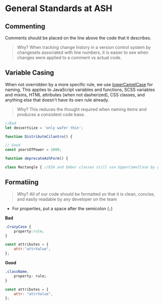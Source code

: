 # General Standards at ASH

## Commenting

Comments should be placed on the line above the code that it describes.
> Why? When tracking change history in a version control system by changesets associated with line numbers, it is easier to see when changes were applied to a comment vs actual code.

## Variable Casing

When not overridden by a more specific rule, we use [lowerCamelCase](https://en.wiktionary.org/wiki/lowerCamelCase) for naming. This applies to JavaScript variables and functions, SCSS variables and mixins, HTML attributes (when not dasherized), CSS classes, and anything else that doesn't have its own rule already.
> Why? This reduces the thought required when naming items and produces a consistent code base.

```javascript
//Bad
let dessertsize = 'only wafer thin';

function DistributeCilantro() {

// Good
const yearsOfPower = 1000;

function deprecateAshForm() {

class Rectangle { //ES6 and Ember classes still use UpperCamelCase by general consensus
```

## Formatiing
> Why? All of our code should be formatted so that it is clean, concise, and easily readable by any developer on the team
* For properties, put a space after the semicolon (`;`)

**Bad**
```css
.CrazyCase { 
    property:rule; 
}
```
```js
const attributes = {
    attr:"attrValue",
};
```
**Good**
```css
.className,
    property: rule;
}
```
```js
const attributes = {
    attr: "attrValue",
};
```